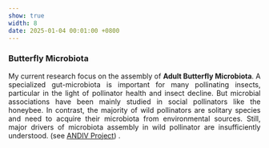 ```yaml
---
show: true
width: 8
date: 2025-01-04 00:01:00 +0800
---
```


<div class="p-4" style="text-align: justify;">
    <h3>Butterfly Microbiota</h3>
           <p>
       My current research focus on the assembly of <strong>Adult Butterfly Microbiota</strong>. A specialized gut-microbiota is important for many pollinating insects, particular in the light of pollinator health and insect decline. But microbial associations have been mainly studied in social pollinators like the honeybee. In contrast, the majority of wild pollinators are solitary species and need to acquire their microbiota from environmental sources. Still, major drivers of microbiota assembly in wild pollinator are insufficiently understood. (see <a href="#ANDIV">ANDIV Project</a>) .
        </p>
    </div>
